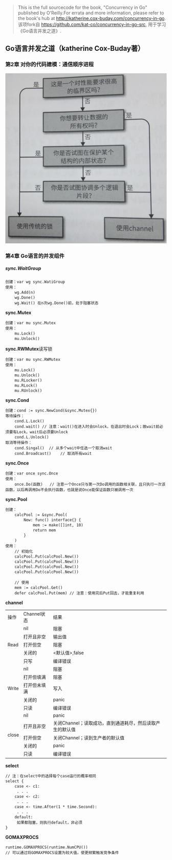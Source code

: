 > This is the full sourcecode for the book, "Concurrency in Go" published by O'Reilly.For errata and more information, please refer to the book's hub at http://katherine.cox-buday.com/concurrency-in-go. 该项fork自 https://github.com/kat-co/concurrency-in-go-src, 用于学习《Go语言并发之道》.

## Go语言并发之道（katherine Cox-Buday著）

### 第2章   对你的代码建模：通信顺序进程
![Channel与Mutex的选择](./learn/data/imgs/ChannelOrMutex.png)


### 第4章   Go语言的并发组件

##### sync.WaitGroup
``` golang
创建：var wg sync.WatiGroup
使用：
    wg.Add(n)
    wg.Done() 
    wg.Wait() 在n次wg.Done()前，处于阻塞状态
```

**sync.Mutex**
``` golang
创建：var mu sync.Mutex
使用：
    mu.Lock()
    mu.Unlock()
```

**sync.RWMutex**读写锁
``` golang
创建：var mu sync.RWMutex
使用：
    mu.Lock()
    mu.Unlock()
    mu.RLocker()
    mu.RLock()
    mu.RUnlock()
```

**sync.Cond**
``` golang
创建：cond := sync.NewCond(&sync.Mutex{})
等待操作：
    cond.L.Lock()
    cond.wait() // 注意：wait()在进入时会Unlock，在退出时会Lock；故wait前必须要有Lock，wait后必须要Unlock
    cond.L.Unlock()
取消等待操作：
    cond.Singal()  // 从多个wait中任选一个取消wait
    cond.Broadcast()    // 取消所有wait 
```

**sync.Once**
``` golang
创建：var once sync.Once
使用：
    once.Do(函数)   // 注意一个Once只与第一次Do调用的函数相关联，且只执行一次该函数，以后再调用Do不会执行函数，也就是说Once能保证函数只被调用一次
```

**sync.Pool**
``` golang
创建：
    calcPool := &sync.Pool(
        New: func() interface{} {
            mem := make([]int, 10)
            return mem
        }
    )
使用：
    // 初始化
    calcPool.Put(calcPool.New())
    calcPool.Put(calcPool.New())
    calcPool.Put(calcPool.New())
    calcPool.Put(calcPool.New())

    // 使用
    mem := calcPool.Get()
    defer calcPool.Put(mem) // 注意：使用完后Put回去，才能重复利用
```

**channel**

<table>
    <tr>
        <td>操作</td>
        <td>Channel状态</td>
        <td>结果</td>
    </tr>
    <tr>
        <td rowspan=6>Read</td>
    </tr>
    <tr>
        <td>nil</td>
        <td>阻塞</td>
    </tr>
    <tr>
        <td>打开且非空</td>
        <td>输出值</td>
    </tr>
    <tr>
        <td>打开但空</td>
        <td>阻塞</td>
    </tr>
    <tr>
        <td>关闭的</td>
        <td><默认值>,false</td>
    </tr>
    <tr>
        <td>只写</td>
        <td>编译错误</td>
    </tr>
    <tr>
        <td rowspan=6>Write</td>
    </tr>
    <tr>
        <td>nil</td>
        <td>阻塞</td>
    </tr>
    <tr>
        <td>打开但填满</td>
        <td>阻塞</td>
    </tr>
    <tr>
        <td>打开但未填满</td>
        <td>写入</td>
    </tr>
    <tr>
        <td>关闭的</td>
        <td>panic</td>
    </tr>
    <tr>
        <td>只读</td>
        <td>编译错误</td>
    </tr>
    <tr>
        <td rowspan=6>close</td>
    </tr>
    <tr>
        <td>nil</td>
        <td>panic</td>
    </tr>
    <tr>
        <td>打开且非空</td>
        <td>关闭Channel；读取成功，直到通道耗尽，然后读取产生的默认值</td>
    </tr>
    <tr>
        <td>打开但空</td>
        <td>关闭Channel；读到生产者的默认值</td>
    </tr>
    <tr>
        <td>关闭的</td>
        <td>panic</td>
    </tr>
    <tr>
        <td>只读</td>
        <td>编译错误</td>
    </tr>
</table>

**select**
``` golang
// 注：在select中的选择每个case运行的概率相同
select {
    case <- c1:
     . . . 
    case <- c2:
     . . .
    case <- time.After(1 * time.Second):
     . . .
    default:
     如果都阻塞，则执行default，非必须
}

```

**GOMAXPROCS**
``` golang
runtime.GOMAXPROCS(runtime.NumCPU())
// 可以通过将GOMAXPROCS设置为较大值，使更频繁触发竞争条件
```









